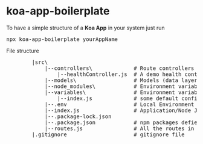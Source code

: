 # koa-app-boilerplate

To have a simple structure of a <b>Koa App</b> in your system just run
<pre>npx koa-app-boilerplate yourAppName</pre>
<p>File structure </p>
<pre>
        |src\
            |--controllers\             # Route controllers (controller layer)
                |--healthController.js  # A demo health controller file
            |--models\                  # Models (data layer)
            |--node_modules\            # Environment variables and configuration related things
            |--variables\               # Environment variables and configuration related things
                |--index.js             # some default configuration or related variables
            |--.env                     # Local Environment variables 
            |--index.js                 # Application/Node Js server
            |--.package-lock.json
            |--.package.json            # npm packages defiend here
            |--routes.js                # All the routes in this server
        |.gitignore                     # gitignore file
</pre>
